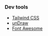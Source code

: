 ### Dev tools

- [Tailwind CSS](https://tailwindcss.com/)
- [unDraw](https://undraw.co/)
- [Font Awesome](https://fontawesome.com/)